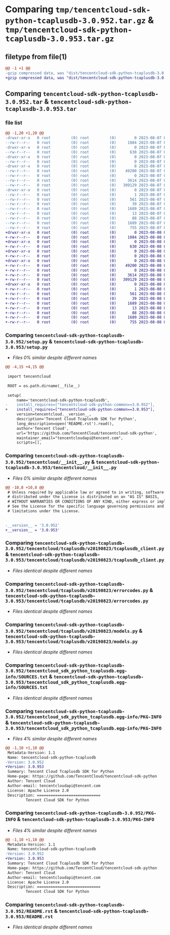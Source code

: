 # Comparing `tmp/tencentcloud-sdk-python-tcaplusdb-3.0.952.tar.gz` & `tmp/tencentcloud-sdk-python-tcaplusdb-3.0.953.tar.gz`

## filetype from file(1)

```diff
@@ -1 +1 @@
-gzip compressed data, was "dist/tencentcloud-sdk-python-tcaplusdb-3.0.952.tar", last modified: Mon Aug  7 09:02:37 2023, max compression
+gzip compressed data, was "dist/tencentcloud-sdk-python-tcaplusdb-3.0.953.tar", last modified: Tue Aug  8 00:32:39 2023, max compression
```

## Comparing `tencentcloud-sdk-python-tcaplusdb-3.0.952.tar` & `tencentcloud-sdk-python-tcaplusdb-3.0.953.tar`

### file list

```diff
@@ -1,20 +1,20 @@
-drwxr-xr-x   0 root         (0) root         (0)        0 2023-08-07 09:02:37.000000 tencentcloud-sdk-python-tcaplusdb-3.0.952/
--rw-r--r--   0 root         (0) root         (0)     1084 2023-08-07 09:02:37.000000 tencentcloud-sdk-python-tcaplusdb-3.0.952/setup.py
-drwxr-xr-x   0 root         (0) root         (0)        0 2023-08-07 09:02:37.000000 tencentcloud-sdk-python-tcaplusdb-3.0.952/tencentcloud/
--rw-r--r--   0 root         (0) root         (0)      630 2023-08-07 09:02:37.000000 tencentcloud-sdk-python-tcaplusdb-3.0.952/tencentcloud/__init__.py
-drwxr-xr-x   0 root         (0) root         (0)        0 2023-08-07 09:02:37.000000 tencentcloud-sdk-python-tcaplusdb-3.0.952/tencentcloud/tcaplusdb/
--rw-r--r--   0 root         (0) root         (0)        0 2023-08-07 09:02:37.000000 tencentcloud-sdk-python-tcaplusdb-3.0.952/tencentcloud/tcaplusdb/__init__.py
-drwxr-xr-x   0 root         (0) root         (0)        0 2023-08-07 09:02:37.000000 tencentcloud-sdk-python-tcaplusdb-3.0.952/tencentcloud/tcaplusdb/v20190823/
--rw-r--r--   0 root         (0) root         (0)    49200 2023-08-07 09:02:37.000000 tencentcloud-sdk-python-tcaplusdb-3.0.952/tencentcloud/tcaplusdb/v20190823/tcaplusdb_client.py
--rw-r--r--   0 root         (0) root         (0)        0 2023-08-07 09:02:37.000000 tencentcloud-sdk-python-tcaplusdb-3.0.952/tencentcloud/tcaplusdb/v20190823/__init__.py
--rw-r--r--   0 root         (0) root         (0)     3614 2023-08-07 09:02:37.000000 tencentcloud-sdk-python-tcaplusdb-3.0.952/tencentcloud/tcaplusdb/v20190823/errorcodes.py
--rw-r--r--   0 root         (0) root         (0)   309129 2023-08-07 09:02:37.000000 tencentcloud-sdk-python-tcaplusdb-3.0.952/tencentcloud/tcaplusdb/v20190823/models.py
-drwxr-xr-x   0 root         (0) root         (0)        0 2023-08-07 09:02:37.000000 tencentcloud-sdk-python-tcaplusdb-3.0.952/tencentcloud_sdk_python_tcaplusdb.egg-info/
--rw-r--r--   0 root         (0) root         (0)        1 2023-08-07 09:02:37.000000 tencentcloud-sdk-python-tcaplusdb-3.0.952/tencentcloud_sdk_python_tcaplusdb.egg-info/dependency_links.txt
--rw-r--r--   0 root         (0) root         (0)      561 2023-08-07 09:02:37.000000 tencentcloud-sdk-python-tcaplusdb-3.0.952/tencentcloud_sdk_python_tcaplusdb.egg-info/SOURCES.txt
--rw-r--r--   0 root         (0) root         (0)       39 2023-08-07 09:02:37.000000 tencentcloud-sdk-python-tcaplusdb-3.0.952/tencentcloud_sdk_python_tcaplusdb.egg-info/requires.txt
--rw-r--r--   0 root         (0) root         (0)     1689 2023-08-07 09:02:37.000000 tencentcloud-sdk-python-tcaplusdb-3.0.952/tencentcloud_sdk_python_tcaplusdb.egg-info/PKG-INFO
--rw-r--r--   0 root         (0) root         (0)       13 2023-08-07 09:02:37.000000 tencentcloud-sdk-python-tcaplusdb-3.0.952/tencentcloud_sdk_python_tcaplusdb.egg-info/top_level.txt
--rw-r--r--   0 root         (0) root         (0)       88 2023-08-07 09:02:37.000000 tencentcloud-sdk-python-tcaplusdb-3.0.952/setup.cfg
--rw-r--r--   0 root         (0) root         (0)     1689 2023-08-07 09:02:37.000000 tencentcloud-sdk-python-tcaplusdb-3.0.952/PKG-INFO
--rw-r--r--   0 root         (0) root         (0)      755 2023-08-07 09:02:37.000000 tencentcloud-sdk-python-tcaplusdb-3.0.952/README.rst
+drwxr-xr-x   0 root         (0) root         (0)        0 2023-08-08 00:32:39.000000 tencentcloud-sdk-python-tcaplusdb-3.0.953/
+-rw-r--r--   0 root         (0) root         (0)     1084 2023-08-08 00:32:39.000000 tencentcloud-sdk-python-tcaplusdb-3.0.953/setup.py
+drwxr-xr-x   0 root         (0) root         (0)        0 2023-08-08 00:32:39.000000 tencentcloud-sdk-python-tcaplusdb-3.0.953/tencentcloud/
+-rw-r--r--   0 root         (0) root         (0)      630 2023-08-08 00:32:39.000000 tencentcloud-sdk-python-tcaplusdb-3.0.953/tencentcloud/__init__.py
+drwxr-xr-x   0 root         (0) root         (0)        0 2023-08-08 00:32:39.000000 tencentcloud-sdk-python-tcaplusdb-3.0.953/tencentcloud/tcaplusdb/
+-rw-r--r--   0 root         (0) root         (0)        0 2023-08-08 00:32:39.000000 tencentcloud-sdk-python-tcaplusdb-3.0.953/tencentcloud/tcaplusdb/__init__.py
+drwxr-xr-x   0 root         (0) root         (0)        0 2023-08-08 00:32:39.000000 tencentcloud-sdk-python-tcaplusdb-3.0.953/tencentcloud/tcaplusdb/v20190823/
+-rw-r--r--   0 root         (0) root         (0)    49200 2023-08-08 00:32:39.000000 tencentcloud-sdk-python-tcaplusdb-3.0.953/tencentcloud/tcaplusdb/v20190823/tcaplusdb_client.py
+-rw-r--r--   0 root         (0) root         (0)        0 2023-08-08 00:32:39.000000 tencentcloud-sdk-python-tcaplusdb-3.0.953/tencentcloud/tcaplusdb/v20190823/__init__.py
+-rw-r--r--   0 root         (0) root         (0)     3614 2023-08-08 00:32:39.000000 tencentcloud-sdk-python-tcaplusdb-3.0.953/tencentcloud/tcaplusdb/v20190823/errorcodes.py
+-rw-r--r--   0 root         (0) root         (0)   309129 2023-08-08 00:32:39.000000 tencentcloud-sdk-python-tcaplusdb-3.0.953/tencentcloud/tcaplusdb/v20190823/models.py
+drwxr-xr-x   0 root         (0) root         (0)        0 2023-08-08 00:32:39.000000 tencentcloud-sdk-python-tcaplusdb-3.0.953/tencentcloud_sdk_python_tcaplusdb.egg-info/
+-rw-r--r--   0 root         (0) root         (0)        1 2023-08-08 00:32:39.000000 tencentcloud-sdk-python-tcaplusdb-3.0.953/tencentcloud_sdk_python_tcaplusdb.egg-info/dependency_links.txt
+-rw-r--r--   0 root         (0) root         (0)      561 2023-08-08 00:32:39.000000 tencentcloud-sdk-python-tcaplusdb-3.0.953/tencentcloud_sdk_python_tcaplusdb.egg-info/SOURCES.txt
+-rw-r--r--   0 root         (0) root         (0)       39 2023-08-08 00:32:39.000000 tencentcloud-sdk-python-tcaplusdb-3.0.953/tencentcloud_sdk_python_tcaplusdb.egg-info/requires.txt
+-rw-r--r--   0 root         (0) root         (0)     1689 2023-08-08 00:32:39.000000 tencentcloud-sdk-python-tcaplusdb-3.0.953/tencentcloud_sdk_python_tcaplusdb.egg-info/PKG-INFO
+-rw-r--r--   0 root         (0) root         (0)       13 2023-08-08 00:32:39.000000 tencentcloud-sdk-python-tcaplusdb-3.0.953/tencentcloud_sdk_python_tcaplusdb.egg-info/top_level.txt
+-rw-r--r--   0 root         (0) root         (0)       88 2023-08-08 00:32:39.000000 tencentcloud-sdk-python-tcaplusdb-3.0.953/setup.cfg
+-rw-r--r--   0 root         (0) root         (0)     1689 2023-08-08 00:32:39.000000 tencentcloud-sdk-python-tcaplusdb-3.0.953/PKG-INFO
+-rw-r--r--   0 root         (0) root         (0)      755 2023-08-08 00:32:39.000000 tencentcloud-sdk-python-tcaplusdb-3.0.953/README.rst
```

### Comparing `tencentcloud-sdk-python-tcaplusdb-3.0.952/setup.py` & `tencentcloud-sdk-python-tcaplusdb-3.0.953/setup.py`

 * *Files 0% similar despite different names*

```diff
@@ -4,15 +4,15 @@
 
 import tencentcloud
 
 ROOT = os.path.dirname(__file__)
 
 setup(
     name='tencentcloud-sdk-python-tcaplusdb',
-    install_requires=["tencentcloud-sdk-python-common==3.0.952"],
+    install_requires=["tencentcloud-sdk-python-common==3.0.953"],
     version=tencentcloud.__version__,
     description='Tencent Cloud Tcaplusdb SDK for Python',
     long_description=open('README.rst').read(),
     author='Tencent Cloud',
     url='https://github.com/TencentCloud/tencentcloud-sdk-python',
     maintainer_email="tencentcloudapi@tencent.com",
     scripts=[],
```

### Comparing `tencentcloud-sdk-python-tcaplusdb-3.0.952/tencentcloud/__init__.py` & `tencentcloud-sdk-python-tcaplusdb-3.0.953/tencentcloud/__init__.py`

 * *Files 0% similar despite different names*

```diff
@@ -10,8 +10,8 @@
 # Unless required by applicable law or agreed to in writing, software
 # distributed under the License is distributed on an "AS IS" BASIS,
 # WITHOUT WARRANTIES OR CONDITIONS OF ANY KIND, either express or implied.
 # See the License for the specific language governing permissions and
 # limitations under the License.
 
 
-__version__ = '3.0.952'
+__version__ = '3.0.953'
```

### Comparing `tencentcloud-sdk-python-tcaplusdb-3.0.952/tencentcloud/tcaplusdb/v20190823/tcaplusdb_client.py` & `tencentcloud-sdk-python-tcaplusdb-3.0.953/tencentcloud/tcaplusdb/v20190823/tcaplusdb_client.py`

 * *Files identical despite different names*

### Comparing `tencentcloud-sdk-python-tcaplusdb-3.0.952/tencentcloud/tcaplusdb/v20190823/errorcodes.py` & `tencentcloud-sdk-python-tcaplusdb-3.0.953/tencentcloud/tcaplusdb/v20190823/errorcodes.py`

 * *Files identical despite different names*

### Comparing `tencentcloud-sdk-python-tcaplusdb-3.0.952/tencentcloud/tcaplusdb/v20190823/models.py` & `tencentcloud-sdk-python-tcaplusdb-3.0.953/tencentcloud/tcaplusdb/v20190823/models.py`

 * *Files identical despite different names*

### Comparing `tencentcloud-sdk-python-tcaplusdb-3.0.952/tencentcloud_sdk_python_tcaplusdb.egg-info/SOURCES.txt` & `tencentcloud-sdk-python-tcaplusdb-3.0.953/tencentcloud_sdk_python_tcaplusdb.egg-info/SOURCES.txt`

 * *Files identical despite different names*

### Comparing `tencentcloud-sdk-python-tcaplusdb-3.0.952/tencentcloud_sdk_python_tcaplusdb.egg-info/PKG-INFO` & `tencentcloud-sdk-python-tcaplusdb-3.0.953/tencentcloud_sdk_python_tcaplusdb.egg-info/PKG-INFO`

 * *Files 4% similar despite different names*

```diff
@@ -1,10 +1,10 @@
 Metadata-Version: 1.1
 Name: tencentcloud-sdk-python-tcaplusdb
-Version: 3.0.952
+Version: 3.0.953
 Summary: Tencent Cloud Tcaplusdb SDK for Python
 Home-page: https://github.com/TencentCloud/tencentcloud-sdk-python
 Author: Tencent Cloud
 Author-email: tencentcloudapi@tencent.com
 License: Apache License 2.0
 Description: ============================
         Tencent Cloud SDK for Python
```

### Comparing `tencentcloud-sdk-python-tcaplusdb-3.0.952/PKG-INFO` & `tencentcloud-sdk-python-tcaplusdb-3.0.953/PKG-INFO`

 * *Files 4% similar despite different names*

```diff
@@ -1,10 +1,10 @@
 Metadata-Version: 1.1
 Name: tencentcloud-sdk-python-tcaplusdb
-Version: 3.0.952
+Version: 3.0.953
 Summary: Tencent Cloud Tcaplusdb SDK for Python
 Home-page: https://github.com/TencentCloud/tencentcloud-sdk-python
 Author: Tencent Cloud
 Author-email: tencentcloudapi@tencent.com
 License: Apache License 2.0
 Description: ============================
         Tencent Cloud SDK for Python
```

### Comparing `tencentcloud-sdk-python-tcaplusdb-3.0.952/README.rst` & `tencentcloud-sdk-python-tcaplusdb-3.0.953/README.rst`

 * *Files identical despite different names*

